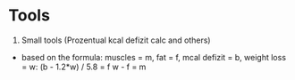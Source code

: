# Tools
1. Small tools (Prozentual kcal defizit calc and others)
  * based on the formula:
      muscles = m, fat = f, mcal defizit = b, weight loss = w:
      (b - 1.2*w) / 5.8 = f
      w - f = m

